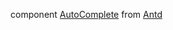component [AutoComplete](https://ant.design/components/auto-complete) from [Antd](https://ant.design)